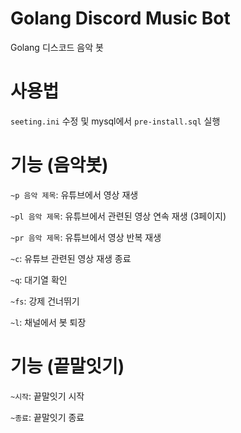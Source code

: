 # Golang Discord Music Bot
Golang 디스코드 음악 봇

# 사용법
`seeting.ini` 수정 및 mysql에서 `pre-install.sql` 실행

# 기능 (음악봇)
`~p 음악 제목`: 유튜브에서 영상 재생

`~pl 음악 제목`: 유튜브에서 관련된 영상 연속 재생 (3페이지)

`~pr 음악 제목`: 유튜브에서 영상 반복 재생

`~c`: 유튜브 관련된 영상 재생 종료

`~q`: 대기열 확인

`~fs`: 강제 건너뛰기

`~l`: 채널에서 봇 퇴장

# 기능 (끝말잇기)
`~시작`: 끝말잇기 시작

`~종료`: 끝말잇기 종료
